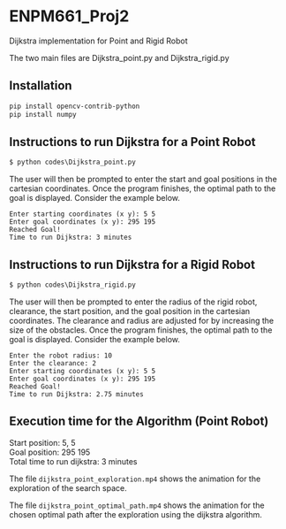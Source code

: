 # ENPM661_Proj2
Dijkstra implementation for Point and Rigid Robot

The two main files are Dijkstra_point.py and Dijkstra_rigid.py

## Installation
```bash
pip install opencv-contrib-python
pip install numpy
```

## Instructions to run Dijkstra for a Point Robot
```python
$ python codes\Dijkstra_point.py
```
The user will then be prompted to enter the start and goal positions in the cartesian coordinates.
Once the program finishes, the optimal path to the goal is displayed. Consider the example below.

```
Enter starting coordinates (x y): 5 5 
Enter goal coordinates (x y): 295 195
Reached Goal!
Time to run Dijkstra: 3 minutes
```

## Instructions to run Dijkstra for a Rigid Robot
```python
$ python codes\Dijkstra_rigid.py
```
The user will then be prompted to enter the radius of the rigid robot, clearance, the start position, and the goal position in the cartesian coordinates. The clearance and radius are adjusted for by increasing the size of the obstacles. Once the program finishes, the optimal path to the goal is displayed. Consider the example below.
```
Enter the robot radius: 10
Enter the clearance: 2
Enter starting coordinates (x y): 5 5
Enter goal coordinates (x y): 295 195
Reached Goal!
Time to run Dijkstra: 2.75 minutes
```

## Execution time for the Algorithm (Point Robot)
Start position: 5, 5  
Goal position: 295 195  
Total time to run dijkstra: 3 minutes 


The file `dijkstra_point_exploration.mp4` shows the animation for the exploration of the search space.

The file `dijkstra_point_optimal_path.mp4` shows the animation for the chosen optimal path after the exploration using the dijkstra algorithm.
